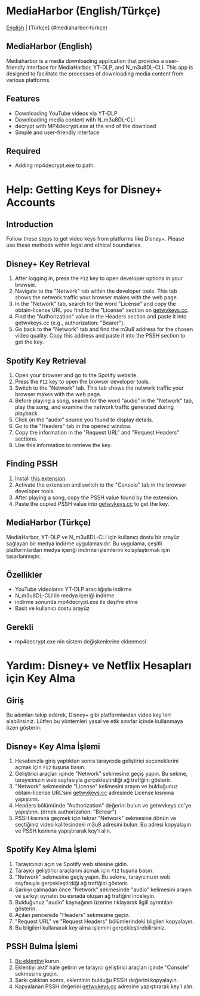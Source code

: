 # MediaHarbor (English/Türkçe)

[English](#mediaharbor-english) | [Türkçe] (#mediaharbor-türkçe)


## MediaHarbor (English)
Mediaharbor is a media downloading application that provides a user-friendly interface for MediaHarbor, YT-DLP, and N_m3u8DL-CLI. This app is designed to facilitate the processes of downloading media content from various platforms.

## Features

- Downloading YouTube videos via YT-DLP
- Downloading media content with N_m3u8DL-CLI
- decrypt with MP4decrypt.exe at the end of the download
- Simple and user-friendly interface

## Required
- Adding mp4decrypt.exe to path.


# Help: Getting Keys for Disney+ Accounts

## Introduction

Follow these steps to get video keys from platforms like Disney+. Please use these methods within legal and ethical boundaries.

## Disney+ Key Retrieval

1. After logging in, press the `F12` key to open developer options in your browser.
2. Navigate to the "Network" tab within the developer tools. This tab shows the network traffic your browser makes with the web page.
3. In the "Network" tab, search for the word "License" and copy the obtain-license URL you find to the "License" section on [getwvkeys.cc](https://getwvkeys.cc).
4. Find the "Authorization" value in the Headers section and paste it into getwvkeys.cc (e.g., authorization: "Bearer").
5. Go back to the "Network" tab and find the m3u8 address for the chosen video quality. Copy this address and paste it into the PSSH section to get the key.

## Spotify Key Retrieval

1. Open your browser and go to the Spotify website.
2. Press the `F12` key to open the browser developer tools.
3. Switch to the "Network" tab. This tab shows the network traffic your browser makes with the web page.
4. Before playing a song, search for the word "audio" in the "Network" tab, play the song, and examine the network traffic generated during playback.
5. Click on the "audio" source you found to display details.
6. Go to the "Headers" tab in the opened window.
7. Copy the information in the "Request URL" and "Request Headers" sections.
8. Use this information to retrieve the key.

## Finding PSSH

1. Install [this extension](https://greasyfork.org/en/scripts/373903-eme-logger).
2. Activate the extension and switch to the "Console" tab in the browser developer tools.
3. After playing a song, copy the PSSH value found by the extension.
4. Paste the copied PSSH value into [getwvkeys.cc](https://getwvkeys.cc) to get the key.


## MediaHarbor (Türkçe)
MediaHarbor, YT-DLP ve N_m3u8DL-CLI için kullanıcı dostu bir arayüz sağlayan bir medya indirme uygulamasıdır. Bu uygulama, çeşitli platformlardan medya içeriği indirme işlemlerini kolaylaştırmak için tasarlanmıştır.

## Özellikler

- YouTube videolarını YT-DLP aracılığıyla indirme
- N_m3u8DL-CLI ile medya içeriği indirme
- indirme sonunda mp4decrypt.exe ile deşifre etme
- Basit ve kullanıcı dostu arayüz

## Gerekli
- mp4decrypt.exe nin sistem değişkenlerine eklenmesi

# Yardım: Disney+ ve Netflix Hesapları için Key Alma

## Giriş

Bu adımları takip ederek, Disney+ gibi platformlardan video key'leri alabilirsiniz. Lütfen bu yöntemleri yasal ve etik sınırlar içinde kullanmaya özen gösterin.

## Disney+ Key Alma İşlemi

1. Hesabınızla giriş yaptıktan sonra tarayıcıda geliştirici seçeneklerini açmak için `F12` tuşuna basın.
2. Geliştirici araçları içinde "Network" sekmesine geçiş yapın. Bu sekme, tarayıcınızın web sayfasıyla gerçekleştirdiği ağ trafiğini gösterir.
3. "Network" sekmesinde "License" kelimesini arayın ve bulduğunuz obtain-license URL'sini [getwvkeys.cc](https://getwvkeys.cc) adresinde License kısmına yapıştırın.
4. Headers bölümünde "Authorization" değerini bulun ve getwvkeys.cc'ye yapıştırın. (örnek authorization: "Berear")
5. PSSH kısmına geçmek için tekrar "Network" sekmesine dönün ve seçtiğiniz video kalitesindeki m3u8 adresini bulun. Bu adresi kopyalayın ve PSSH kısmına yapıştırarak key'i alın.


## Spotify Key Alma İşlemi

1. Tarayıcınızı açın ve Spotify web sitesine gidin.
2. Tarayıcı geliştirici araçlarını açmak için `F12` tuşuna basın.
3. "Network" sekmesine geçiş yapın. Bu sekme, tarayıcınızın web sayfasıyla gerçekleştirdiği ağ trafiğini gösterir.
4. Şarkıyı çalmadan önce "Network" sekmesinde "audio" kelimesini arayın ve şarkıyı oynatın bu esnada oluşan ağ trafiğini inceleyin.
5. Bulduğunuz "audio" kaynağının üzerine tıklayarak ilgili ayrıntıları gösterin.
6. Açılan pencerede "Headers" sekmesine geçin.
7. "Request URL" ve "Request Headers" bölümlerindeki bilgileri kopyalayın.
8. Bu bilgileri kullanarak key alma işlemini gerçekleştirebilirsiniz.

## PSSH Bulma İşlemi

1. [Bu eklentiyi](https://greasyfork.org/en/scripts/373903-eme-logger) kurun.
2. Eklentiyi aktif hale getirin ve tarayıcı geliştirici araçları içinde "Console" sekmesine geçin.
3. Şarkı çalıktan sonra, eklentinin bulduğu PSSH değerini kopyalayın.
4. Kopyalanan PSSH değerini [getwvkeys.cc](https://getwvkeys.cc) adresine yapıştırarak key'i alın.
